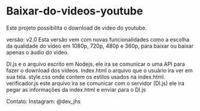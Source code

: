 # Baixar-do-videos-youtube
Este projeto possibilita o download de video do youtube.

versão: v2.0
Esta versão vem com novas funcionalidades como a escolha da qualidade do video em 1080p, 720p, 480p e 360p, para baixar ou baixar apenas o áudio do video.

Dl.js e o arquivo escrito em Nodejs, ele ira se comunicar o uma API para fazer o download dos videos. index.html o arquivo que o usuário ira ver em sua tela. style.css onde contem os estilos usados na index.html. verificador.js este arquivo ira se comunicar com o servidor (Dl.js) ele ira pegar as informações da index.html e enviar para o Dl.js

Contato: Instagram: @dev_jhs

